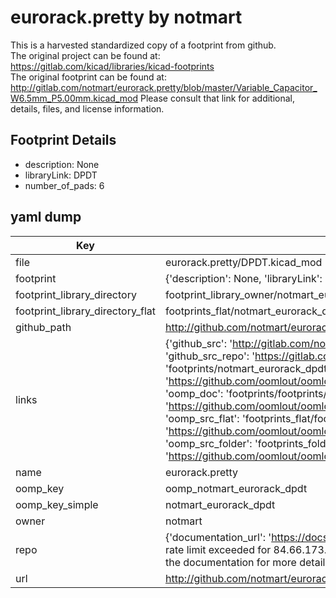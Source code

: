 # eurorack.pretty by notmart  
This is a harvested standardized copy of a footprint from github.  
The original project can be found at:  
https://gitlab.com/kicad/libraries/kicad-footprints  
The original footprint can be found at:
http://gitlab.com/notmart/eurorack.pretty/blob/master/Variable_Capacitor_W6.5mm_P5.00mm.kicad_mod
Please consult that link for additional, details, files, and license information.  
## Footprint Details
* description: None  
* libraryLink: DPDT  
* number_of_pads: 6  
## yaml dump  
| Key | Value |  
| --- | --- |  
| file | eurorack.pretty/DPDT.kicad_mod |  
| footprint | {'description': None, 'libraryLink': 'DPDT', 'number_of_pads': 6} |  
| footprint_library_directory | footprint_library_owner/notmart_eurorack.pretty |  
| footprint_library_directory_flat | footprints_flat/notmart_eurorack_dpdt/working |  
| github_path | http://github.com/notmart/eurorack.pretty/blob/master/DPDT.kicad_mod |  
| links | {'github_src': 'http://gitlab.com/notmart/eurorack.pretty/blob/master/Variable_Capacitor_W6.5mm_P5.00mm.kicad_mod', 'github_src_repo': 'https://gitlab.com/kicad/libraries/kicad-footprints', 'oomp_bot': 'footprints/notmart_eurorack_dpdt/working', 'oomp_bot_github': 'https://github.com/oomlout/oomlout_oomp_footprint_bot/tree/main/footprints/notmart_eurorack_dpdt/working', 'oomp_doc': 'footprints/footprints/notmart/eurorack/DPDT/working/', 'oomp_doc_github': 'https://github.com/oomlout/oomlout_oomp_footprint_doc/tree/main/footprints/footprints/notmart/eurorack/DPDT/working', 'oomp_src_flat': 'footprints_flat/footprints_flat/notmart_eurorack_dpdt/working', 'oomp_src_flat_github': 'https://github.com/oomlout/oomlout_oomp_footprint_src/tree/main/footprints_flat/notmart_eurorack_dpdt/working', 'oomp_src_folder': 'footprints_folder/footprints_folder/notmart/eurorack/DPDT/working', 'oomp_src_folder_github': 'https://github.com/oomlout/oomlout_oomp_footprint_src/tree/main/footprints_folder/notmart/eurorack/DPDT/working'} |  
| name | eurorack.pretty |  
| oomp_key | oomp_notmart_eurorack_dpdt |  
| oomp_key_simple | notmart_eurorack_dpdt |  
| owner | notmart |  
| repo | {'documentation_url': 'https://docs.github.com/rest/overview/resources-in-the-rest-api#rate-limiting', 'message': "API rate limit exceeded for 84.66.173.59. (But here's the good news: Authenticated requests get a higher rate limit. Check out the documentation for more details.)"} |  
| url | http://github.com/notmart/eurorack.pretty |  

